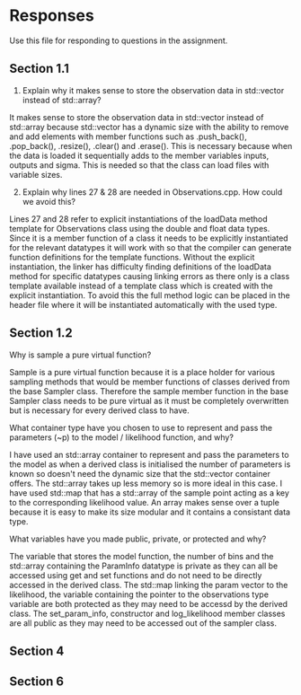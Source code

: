 # Responses

Use this file for responding to questions in the assignment. 

## Section 1.1

1) Explain why it makes sense to store the observation data in std::vector instead of std::array?

It makes sense to store the observation data in std::vector instead of std::array because std::vector has a dynamic size with the ability to remove and add elements with member functions such as .push_back(), .pop_back(), .resize(), .clear() and .erase(). This is necessary because when the data is loaded it sequentially adds to the member variables inputs, outputs and sigma. This is needed so that the class can load files with variable sizes.

2) Explain why lines 27 & 28 are needed in Observations.cpp. How could we avoid this?

Lines 27 and 28 refer to explicit instantiations of the loadData method template for Observations class using the double and float data types. Since it is a member function of a class it needs to be explicitly instantiated for the relevant datatypes it will work with so that the compiler can generate function definitions for the template functions. Without the explicit instantiation, the linker has difficulty finding definitions of the loadData method for specific datatypes causing linking errors as there only is a class template available instead of a template class which is created with the explicit instantiation. To avoid this the full method logic can be placed in the header file where it will be instantiated automatically with the used type.

## Section 1.2

Why is sample a pure virtual function?

Sample is a pure virtual function because it is a place holder for various sampling methods that would be member functions of classes derived from the base Sampler class. Therefore the sample member function in the base Sampler class needs to be pure virtual as it must be completely overwritten but is necessary for every derived class to have.

What container type have you chosen to use to represent and pass the parameters (~p) to the model /
likelihood function, and why?

I have used an std::array container to represent and pass the parameters to the model as when a derived class is initialised the number of parameters is known so doesn't need the dynamic size that the std::vector container offers. The std::array takes up less memory so is more ideal in this case. I have used std::map that has a std::array of the sample point acting as a key to the corresponding likelihood value. An array makes sense over a tuple because it is easy to make its size modular and it contains a consistant data type. 

What variables have you made public, private, or protected and why?

The variable that stores the model function, the number of bins and the std::array containing the ParamInfo datatype is private as they can all be accessed using get and set functions and do not need to be directly accessed in the derived class. The std::map linking the param vector to the likelihood, the variable containing the pointer to the observations type variable are both protected as they may need to be accessd by the derived class. The set_param_info, constructor and log_likelihood member classes are all public as they may need to be accessed out of the sampler class.

## Section 4

## Section 6